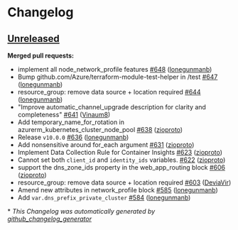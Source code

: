 # Changelog

## [Unreleased](https://github.com/Azure/terraform-azurerm-aks/tree/HEAD)

**Merged pull requests:**

- implement all node\_network\_profile features [\#648](https://github.com/Azure/terraform-azurerm-aks/pull/648) ([lonegunmanb](https://github.com/lonegunmanb))
- Bump github.com/Azure/terraform-module-test-helper in /test [\#647](https://github.com/Azure/terraform-azurerm-aks/pull/647) ([lonegunmanb](https://github.com/lonegunmanb))
- resource\_group: remove data source + location required [\#644](https://github.com/Azure/terraform-azurerm-aks/pull/644) ([lonegunmanb](https://github.com/lonegunmanb))
- "Improve automatic\_channel\_upgrade description for clarity and completeness" [\#641](https://github.com/Azure/terraform-azurerm-aks/pull/641) ([Vinaum8](https://github.com/Vinaum8))
- Add temporary\_name\_for\_rotation in azurerm\_kubernetes\_cluster\_node\_pool [\#638](https://github.com/Azure/terraform-azurerm-aks/pull/638) ([zioproto](https://github.com/zioproto))
- Release `v10.0.0` [\#636](https://github.com/Azure/terraform-azurerm-aks/pull/636) ([lonegunmanb](https://github.com/lonegunmanb))
- Add nonsensitive around for\_each argument [\#631](https://github.com/Azure/terraform-azurerm-aks/pull/631) ([zioproto](https://github.com/zioproto))
- Implement Data Collection Rule for Container Insights [\#623](https://github.com/Azure/terraform-azurerm-aks/pull/623) ([zioproto](https://github.com/zioproto))
- Cannot set both `client_id` and `identity_ids` variables. [\#622](https://github.com/Azure/terraform-azurerm-aks/pull/622) ([zioproto](https://github.com/zioproto))
- support the dns\_zone\_ids property in the web\_app\_routing block [\#606](https://github.com/Azure/terraform-azurerm-aks/pull/606) ([zioproto](https://github.com/zioproto))
- resource\_group: remove data source + location required [\#603](https://github.com/Azure/terraform-azurerm-aks/pull/603) ([DeviaVir](https://github.com/DeviaVir))
- Amend new attributes in network\_profile block [\#585](https://github.com/Azure/terraform-azurerm-aks/pull/585) ([lonegunmanb](https://github.com/lonegunmanb))
- Add `var.dns_prefix_private_cluster` [\#584](https://github.com/Azure/terraform-azurerm-aks/pull/584) ([lonegunmanb](https://github.com/lonegunmanb))



\* *This Changelog was automatically generated by [github_changelog_generator](https://github.com/github-changelog-generator/github-changelog-generator)*
